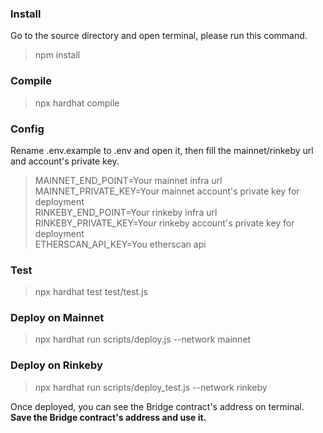 ### Install
Go to the source directory and open terminal, please run this command.<br>
> npm install
### Compile
> npx hardhat compile
### Config
Rename .env.example to .env and open it, then fill the mainnet/rinkeby url and account's private key.<br>
> MAINNET_END_POINT=Your mainnet infra url<br>
> MAINNET_PRIVATE_KEY=Your mainnet account's private key for deployment<br>
> RINKEBY_END_POINT=Your rinkeby infra url<br>
> RINKEBY_PRIVATE_KEY=Your rinkeby account's private key for deployment<br>
> ETHERSCAN_API_KEY=You etherscan api<br>

### Test
> npx hardhat test test/test.js

### Deploy on Mainnet
> npx hardhat run scripts/deploy.js --network mainnet<br>

### Deploy on Rinkeby
> npx hardhat run scripts/deploy_test.js --network rinkeby<br>

Once deployed, you can see the Bridge contract's address on terminal.<br>
**Save the Bridge contract's address and use it.**
